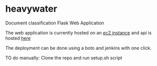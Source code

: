 # heavywater
Document classification Flask Web Application


The web application is currently hosted on an [ec2 instance](http://ec2-52-90-246-255.compute-1.amazonaws.com:5000)
and api is hosted [here](http://ec2-52-90-246-255.compute-1.amazonaws.com:6000)

The deployment can be done using a boto and jenkins with one click.

TO do manually:
Clone the repo and run setup.sh script
